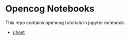 # Opencog Notebooks
This repo contains opencog tutorials in jupyter notebook.
 * [ghost](ghost-tutorial.ipynp)
